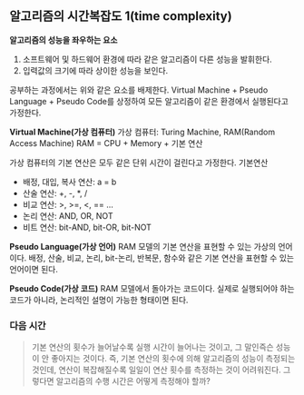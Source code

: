 ## 알고리즘의 시간복잡도 1(time complexity)

__알고리즘의 성능을 좌우하는 요소__
1. 소프트웨어 및 하드웨어 환경에 따라 같은 알고리즘이 다른 성능을 발휘한다.
2. 입력값의 크기에 따라 상이한 성능을 보인다.

공부하는 과정에서는 위와 같은 요소를 배제한다.
Virtual Machine + Pseudo Language + Pseudo Code를 상정하여 모든 알고리즘이 같은 환경에서 실행된다고 가정한다.

__Virtual Machine(가상 컴퓨터)__
가상 컴퓨터: Turing Machine, RAM(Random Access Machine)
RAM = CPU + Memory + 기본 연산

가상 컴퓨터의 기본 연산은 모두 같은 단위 시간이 걸린다고 가정한다.
기본연산
* 배정, 대입, 복사 연산: a = b
* 산술 연산: +, -, *, /
* 비교 연산: >, >=, <, == ...
* 논리 연산: AND, OR, NOT
* 비트 연산: bit-AND, bit-OR, bit-NOT

__Pseudo Language(가상 언어)__
RAM 모델의 기본 연산을 표현할 수 있는 가상의 언어이다.
배정, 산술, 비교, 논리, bit-논리, 반복문, 함수와 같은 기본 연산을 표현할 수 있는 언어이면 된다.

__Pseudo Code(가상 코드)__
RAM 모델에서 돌아가는 코드이다.
실제로 실행되어야 하는 코드가 아니라, 논리적인 설명이 가능한 형태이면 된다.


### 다음 시간
>기본 연산의 횟수가 늘어날수록 실행 시간이 늘어나는 것이고, 그 말인즉슨 성능이 안 좋아지는 것이다.
>즉, 기본 연산의 횟수에 의해 알고리즘의 성능이 측정되는 것인데, 연산이 복잡해질수록 일일이 연산 횟수를 측정하는 것이 어려워진다.
>그렇다면 알고리즘의 수행 시간은 어떻게 측정해야 할까?